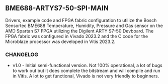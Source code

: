 ## BME688-ARTYS7-50-SPI-MAIN ##
Drivers, example code and FPGA fabric configuration to utilize the Bosch Sensortec BME688 Temperature, Humidity, Pressure and Gas sensor on the AMD Spartan S7 FPGA utilizing the Digilent ARTY S7-50 Devboard. The FPGA fabric was configured in Vivado 2023.2 and the C code for the Microblaze processor was developed in Vitis 2023.2.

### CHANGELOG ##
* v1.0 - Initial semi-functional version. Not 100% operational, a lot of bugs to work out but it does complete the bitstream and will compile and run in Vitis. A lot to get functional, Vivado is not very friendly to beginners.
